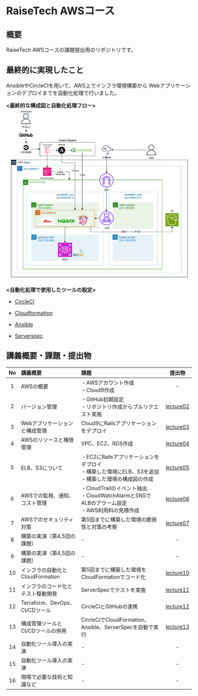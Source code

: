 # RaiseTech AWSコース

## 概要
RaiseTech AWSコースの課題提出用のリポジトリです。

## 最終的に実現したこと 
AnsibleやCircleCIを用いて、AWS上でインフラ環境構築から
Webアプリケーションのデプロイまでを自動化処理で行いました。  

__<最終的な構成図と自動化処理フロー>__  
![1401](./images/1401.png) 


__<自動化処理で使用したツールの設定>__
- [CircleCI](./circleci/config.yml) 

- [Cloudformation ](./cloudformation) 

- [Ansible ](./ansible) 

- [Serverspec ](./serverspec) 

## 講義概要・課題・提出物
| No | 講義概要 | 課題 | 提出物 |
| :----: | :---- | :---- | :----: |
| 1 | AWSの概要 | ・AWSアカウント作成<br> ・Cloud9作成 | - |
| 2 | バージョン管理 | ・GitHub初期設定<br> ・リポジトリ作成からプルリクエスト実施 | [lecture02](lecture02.md) |
| 3 | Webアプリケーションと構成管理 | Cloud9にRailsアプリケーションをデプロイ|  [lecture03](lecture03.md) |
| 4 | AWSのリソースと権限管理 | VPC、EC2、RDS作成 | [lecture04](lecture04.md) |
| 5 | ELB、S3について | ・EC2にRailsアプリケーションをデプロイ<br> ・構築した環境にELB、S3を追加<br> ・構築した環境の構成図の作成 | [lecture05](lecture05.md) |
| 6 | AWSでの監視、通知、コスト管理 | ・CloudTrailのイベント抽出<br> ・CloudWatchAlarmとSNSでALBのアラーム設定<br> ・AWS利用料の見積作成 | [lecture06](lecture06.md) |
| 7 | AWSでのセキュリティ対策 | 第5回までに構築した環境の脆弱性と対策の考察 | [lecture07](lecture07.md) |
| 8 | 構築の実演（第4,5回の課題） | - | - |
| 9 | 構築の実演（第4,5回の課題）| - | - |
| 10 | インフラの自動化とCloudFormation | 第5回までに構築した環境をCloudFormationでコード化 | [lecture10](lecture10.md) |
| 11 | インフラのコード化とテスト駆動開発 | ServerSpecでテストを実施 | [lecture11](lecture11.md) |
| 12 | Terraform、DevOps、CI/CDツール | CircleCiとGitHubの連携 | [lecture12](lecture12.md) |
| 13 | 構成管理ツールとCI/CDツールの併用 | CircleCiでCloudFormation、Ansible、ServerSpecを自動で実行 | [lecture13](lecture13.md) |
| 14 | 自動化ツール導入の実演 | - | - |
| 15 | 自動化ツール導入の実演 | - | - |
| 16 | 現場で必要な技術と知識など | - | - |
